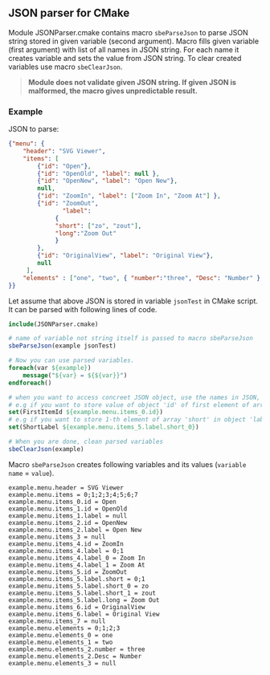 ## JSON parser for CMake

Module JSONParser.cmake contains macro `sbeParseJson` to parse JSON string stored in given variable (second argument). 
Macro fills given variable (first argument) with list of all names in JSON string. For each name it creates variable and sets the value from JSON string.
To clear created variables use macro `sbeClearJson`.

> **Module does not validate given JSON string. If given JSON is malformed, the macro gives unpredictable result.**

### Example

JSON to parse:
``` json
{"menu": {
    "header": "SVG Viewer",
    "items": [
        {"id": "Open"},
        {"id": "OpenOld", "label": null },
        {"id": "OpenNew", "label": "Open New"},
        null,
        {"id": "ZoomIn", "label": ["Zoom In", "Zoom At"] },
        {"id": "ZoomOut", 
               "label": 
	         { 
	         "short": ["zo", "zout"], 
	         "long":"Zoom Out"
	         }
    	},
        {"id": "OriginalView", "label": "Original View"},
    	null
     ],
    "elements" : ["one", "two", { "number":"three", "Desc": "Number" }, null ]
}}
```

Let assume that above JSON is stored in variable `jsonTest` in CMake script. It can be parsed with following lines of code.
``` cmake
include(JSONParser.cmake)

# name of variable not string itself is passed to macro sbeParseJson
sbeParseJson(example jsonTest)

# Now you can use parsed variables.
foreach(var ${example})
    message("${var} = ${${var}}")
endforeach()

# when you want to access concreet JSON object, use the names in JSON, the array indexes for JSON object MUST be given after '_'
# e.g if you want to store value of object 'id' of first element of array 'items' in object 'menu'
set(FirstItemId ${example.menu.items_0.id})
# e.g if you want to store 1-th element of array 'short' in object 'label' of 5-th element of array items in object menu 
set(ShortLabel ${example.menu.items_5.label.short_0})

# When you are done, clean parsed variables
sbeClearJson(example)
```

Macro `sbeParseJson` creates following variables and its values (`variable name` = `value`).
```
example.menu.header = SVG Viewer
example.menu.items = 0;1;2;3;4;5;6;7
example.menu.items_0.id = Open
example.menu.items_1.id = OpenOld
example.menu.items_1.label = null
example.menu.items_2.id = OpenNew
example.menu.items_2.label = Open New
example.menu.items_3 = null
example.menu.items_4.id = ZoomIn
example.menu.items_4.label = 0;1
example.menu.items_4.label_0 = Zoom In
example.menu.items_4.label_1 = Zoom At
example.menu.items_5.id = ZoomOut
example.menu.items_5.label.short = 0;1
example.menu.items_5.label.short_0 = zo
example.menu.items_5.label.short_1 = zout
example.menu.items_5.label.long = Zoom Out
example.menu.items_6.id = OriginalView
example.menu.items_6.label = Original View
example.menu.items_7 = null
example.menu.elements = 0;1;2;3
example.menu.elements_0 = one
example.menu.elements_1 = two
example.menu.elements_2.number = three
example.menu.elements_2.Desc = Number
example.menu.elements_3 = null
```

